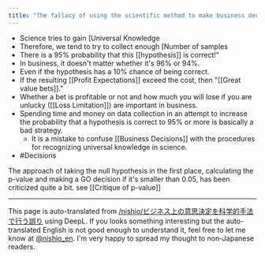 ```yaml
---
title: "The fallacy of using the scientific method to make business decisions"
---
```


- Science tries to gain [Universal Knowledge
- Therefore, we tend to try to collect enough [Number of samples
- There is a 95% probability that this [[hypothesis]] is correct!"
- In business, it doesn't matter whether it's 96% or 94%.
- Even if the hypothesis has a 10% chance of being correct.
- If the resulting [[Profit Expectations]] exceed the cost, then "[[Great value bets]]."
- Whether a bet is profitable or not and how much you will lose if you are unlucky ([[Loss Limitation]]) are important in business.
- Spending time and money on data collection in an attempt to increase the probability that a hypothesis is correct to 95% or more is basically a bad strategy.
    - It is a mistake to confuse [[Business Decisions]] with the procedures for recognizing universal knowledge in science.
- #Decisions

The approach of taking the null hypothesis in the first place, calculating the p-value and making a GO decision if it's smaller than 0.05, has been criticized quite a bit.
see  [[Critique of p-value]]

---
This page is auto-translated from [/nishio/ビジネス上の意思決定を科学的手法で行う誤り](https://scrapbox.io/nishio/ビジネス上の意思決定を科学的手法で行う誤り) using DeepL. If you looks something interesting but the auto-translated English is not good enough to understand it, feel free to let me know at [@nishio_en](https://twitter.com/nishio_en). I'm very happy to spread my thought to non-Japanese readers.